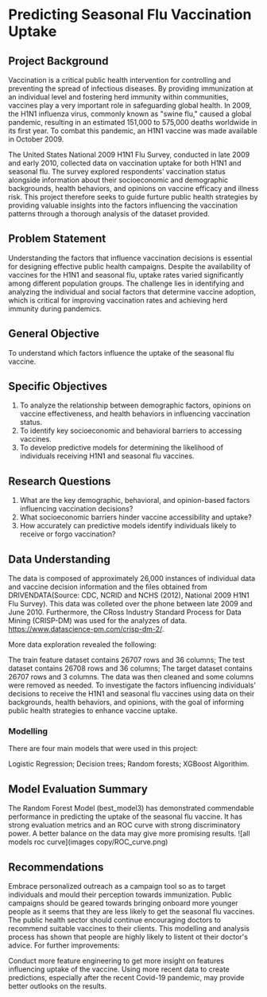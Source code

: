 # **Predicting Seasonal Flu Vaccination Uptake**
## **Project Background**

Vaccination is a critical public health intervention for controlling and preventing the spread of infectious diseases. 
By providing immunization at an individual level and fostering herd immunity within communities, vaccines play a very important role in safeguarding global health. 
In 2009, the H1N1 influenza virus, commonly known as "swine flu," caused a global pandemic, resulting in an estimated 151,000 to 575,000 deaths worldwide in its first year. 
To combat this pandemic, an H1N1 vaccine was made available in October 2009.

The United States National 2009 H1N1 Flu Survey, conducted in late 2009 and early 2010, collected data on vaccination uptake for both H1N1 and seasonal flu. 
The survey explored respondents’ vaccination status alongside information about their socioeconomic and demographic backgrounds, health behaviors, and opinions on vaccine efficacy and illness risk. 
This project therefore seeks to guide furture public health strategies by providing valuable insights into the factors influencing the vaccination patterns through a thorough analysis of the dataset provided.
## **Problem Statement**

Understanding the factors that influence vaccination decisions is essential for designing effective public health campaigns. 
Despite the availability of vaccines for the H1N1 and seasonal flu, uptake rates varied significantly among different population groups. 
The challenge lies in identifying and analyzing the individual and social factors that determine vaccine adoption, which is critical for improving vaccination rates and achieving herd immunity during pandemics.
## **General Objective**
To understand which factors influence the uptake of the seasonal flu vaccine.

## **Specific Objectives**

1. To analyze the relationship between demographic factors, opinions on vaccine effectiveness, and health behaviors in influencing vaccination status.
2. To identify key socioeconomic and behavioral barriers to accessing vaccines.
3. To develop predictive models for determining the likelihood of individuals receiving H1N1 and seasonal flu vaccines.

## **Research Questions**

1. What are the key demographic, behavioral, and opinion-based factors influencing vaccination decisions?
2. What socioeconomic barriers hinder vaccine accessibility and uptake?
3. How accurately can predictive models identify individuals likely to receive or forgo vaccination?
## **Data Understanding**
The data is composed of approximately 26,000 instances of individual data and vaccine decision information and the files obtained from DRIVENDATA(Source: CDC, NCRID and NCHS (2012), National 2009 H1N1 Flu Survey). This data was colleted over the phone between late 2009 and June 2010. Furthermore, the CRoss Industry Standard Process for Data Mining (CRISP-DM) was used for the analyzes of data. https://www.datascience-pm.com/crisp-dm-2/.

More data exploration revealed the following:

The train feature dataset contains 26707 rows and 36 columns;
The test dataset contains 26708 rows and 36 columns;
The target dataset contains 26707 rows and 3 columns.
The data was then cleaned and some columns were removed as needed.
To investigate the factors influencing individuals’ decisions to receive the H1N1 and seasonal flu vaccines using data on their backgrounds, health behaviors, and opinions, with the goal of informing public health strategies to enhance vaccine uptake.
### **Modelling**
There are four main models that were used in this project:

Logistic Regression;
Decision trees;
Random forests;
XGBoost Algorithim.

## **Model Evaluation Summary**
The Random Forest Model (best_model3) has demonstrated commendable performance in predicting the uptake of the seasonal flu vaccine. It has strong evaluation metrics and an ROC curve with strong discriminatory power. A better balance on the data may give more promising results.
![all models roc curve](images copy/ROC_curve.png)


## **Recommendations**
Embrace personalized outreach as a campaign tool so as to target individuals and mould their perception towards immunization.
Public campaigns should be geared towards bringing onboard more younger people as it seems that they are less likely to get the seasonal flu vaccines.
The public health sector should continue encouraging doctors to recommend suitable vaccines to their clients. This modelling and analysis process has shown that people are highly likely to listent ot their doctor's advice.
For further improvements:

Conduct more feature engineering to get more insight on features influencing uptake of the vaccine.
Using more recent data to create predictions, especially after the recent Covid-19 pandemic, may provide better outlooks on the results.
